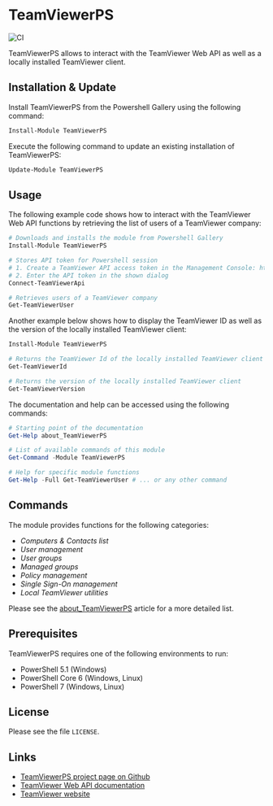 # TeamViewerPS

![CI](https://github.com/teamviewer/TeamViewerPS/workflows/CI/badge.svg)

TeamViewerPS allows to interact with the TeamViewer Web API as well as a locally
installed TeamViewer client.

## Installation & Update

Install TeamViewerPS from the Powershell Gallery using the following command:

```powershell
Install-Module TeamViewerPS
```

Execute the following command to update an existing installation of
TeamViewerPS:

```powershell
Update-Module TeamViewerPS
```

## Usage

The following example code shows how to interact with the TeamViewer Web API
functions by retrieving the list of users of a TeamViewer company:

```powershell
# Downloads and installs the module from Powershell Gallery
Install-Module TeamViewerPS

# Stores API token for Powershell session
# 1. Create a TeamViewer API access token in the Management Console: https://login.teamviewer.com
# 2. Enter the API token in the shown dialog
Connect-TeamViewerApi

# Retrieves users of a TeamViewer company
Get-TeamViewerUser
```
Another example below shows how to display the TeamViewer ID as well as the
version of the locally installed TeamViewer client:

```powershell
Install-Module TeamViewerPS

# Returns the TeamViewer Id of the locally installed TeamViewer client
Get-TeamViewerId

# Returns the version of the locally installed TeamViewer client
Get-TeamViewerVersion
```

The documentation and help can be accessed using the following commands:

```powershell
# Starting point of the documentation
Get-Help about_TeamViewerPS

# List of available commands of this module
Get-Command -Module TeamViewerPS

# Help for specific module functions
Get-Help -Full Get-TeamViewerUser # ... or any other command
```

## Commands

The module provides functions for the following categories:

- _Computers & Contacts list_
- _User management_
- _User groups_
- _Managed groups_
- _Policy management_
- _Single Sign-On management_
- _Local TeamViewer utilities_

Please see the [about_TeamViewerPS](docs/about_TeamViewerPS.md) article for a
more detailed list.

## Prerequisites

TeamViewerPS requires one of the following environments to run:

- PowerShell 5.1 (Windows) 
- PowerShell Core 6 (Windows, Linux)
- PowerShell 7 (Windows, Linux)

## License

Please see the file `LICENSE`.

## Links

- [TeamViewerPS project page on Github](https://github.com/TeamViewer/TeamViewerPS)
- [TeamViewer Web API documentation](https://webapi.teamviewer.com/api/v1/docs/index)
- [TeamViewer website](https://www.teamviewer.com/)
